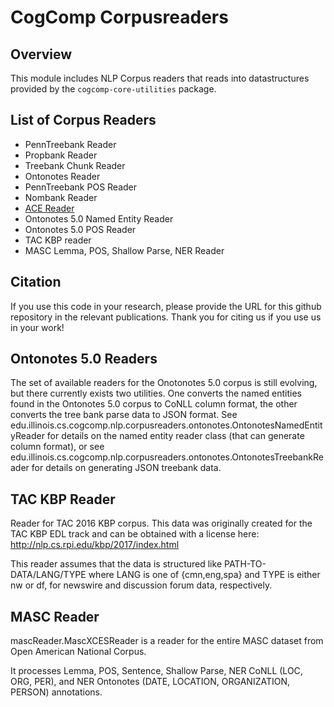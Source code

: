 # CogComp Corpusreaders

## Overview

This module includes NLP Corpus readers that reads into datastructures
provided by the `cogcomp-core-utilities` package.

## List of Corpus Readers
  - PennTreebank Reader
  - Propbank Reader
  - Treebank Chunk Reader
  - Ontonotes Reader
  - PennTreebank POS Reader
  - Nombank Reader
  - [ACE Reader](doc/ACEReader.md) 
  - Ontonotes 5.0 Named Entity Reader
  - Ontonotes 5.0 POS Reader
  - TAC KBP reader
  - MASC Lemma, POS, Shallow Parse, NER Reader

## Citation

If you use this code in your research, please provide the URL for this github repository in the relevant publications.
Thank you for citing us if you use us in your work! 

## Ontonotes 5.0 Readers

The set of available readers for the Onotonotes 5.0 corpus is still evolving, but there currently exists two utilities.
One converts the named entities found in the Ontonotes 5.0 corpus to CoNLL column format, the other converts the 
tree bank parse data to JSON format. See edu.illinois.cs.cogcomp.nlp.corpusreaders.ontonotes.OntonotesNamedEntityReader
for details on the named entity reader class (that can generate column format), or see
edu.illinois.cs.cogcomp.nlp.corpusreaders.ontonotes.OntonotesTreebankReader for details on generating JSON treebank 
data. 

## TAC KBP Reader

Reader for TAC 2016 KBP corpus. This data was originally created for the TAC KBP EDL track and can be obtained with a
license here: http://nlp.cs.rpi.edu/kbp/2017/index.html

This reader assumes that the data is structured like PATH-TO-DATA/LANG/TYPE where LANG is one of {cmn,eng,spa} and TYPE
is either nw or df, for newswire and discussion forum data, respectively.

## MASC Reader

mascReader.MascXCESReader is a reader for the entire MASC dataset from Open American National Corpus.

It processes Lemma, POS, Sentence, Shallow Parse, NER CoNLL (LOC, ORG, PER),
and NER Ontonotes (DATE, LOCATION, ORGANIZATION, PERSON) annotations.
